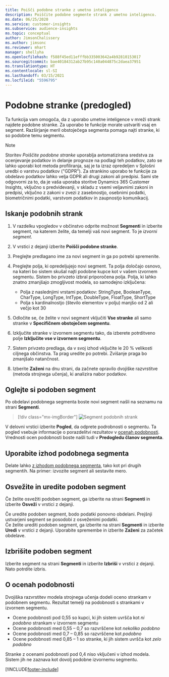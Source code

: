 ```yaml
---
title: Poišči podobne stranke z umetno inteligenco
description: Poiščite podobne segmente strank z umetno inteligenco.
ms.date: 06/25/2020
ms.service: customer-insights
ms.subservice: audience-insights
ms.topic: conceptual
author: JimsonChalissery
ms.author: jimsonc
ms.reviewer: mhart
manager: shellyha
ms.openlocfilehash: f588f45ed11efffbb335003642a4b92810153017
ms.sourcegitcommit: bae40184312ab27b95c140a044875c2daea37951
ms.translationtype: HT
ms.contentlocale: sl-SI
ms.lasthandoff: 03/15/2021
ms.locfileid: "5596795"
---
```

# <a name="similar-customers-preview"></a>Podobne stranke (predogled)

Ta funkcija vam omogoča, da z uporabo umetne inteligence v mreži strank najdete podobne stranke. Za uporabo te funkcije morate ustvariti vsaj en segment. Razširjanje meril obstoječega segmenta pomaga najti stranke, ki so podobne temu segmentu.

> [!NOTE]
> Storitev *Poiščite podobne stranke* uporablja avtomatizirana sredstva za ocenjevanje podatkov in delanje prognoze na podlagi teh podatkov, zato se lahko uporabi kot metoda profiliranja, saj je ta izraz opredeljen v Splošni uredbi o varstvu podatkov ("GDPR"). Za strankino uporabo te funkcije za obdelavo podatkov lahko velja GDPR ali drugi zakoni ali predpisi. Sami ste odgovorni za to, da je vaša uporaba storitve Dynamics 365 Customer Insights, vključno s predvidevanji, v skladu z vsemi veljavnimi zakoni in predpisi, vključno z zakoni v zvezi z zasebnostjo, osebnimi podatki, biometričnimi podatki, varstvom podatkov in zaupnostjo komunikacij.

## <a name="finding-similar-customers"></a>Iskanje podobnih strank

1. V razdelku vpogledov v občinstvo odprite možnost **Segmenti** in izberite segment, na katerem želite, da temelji vaš novi segment. To je *izvorni segment*.

1. V vrstici z dejanji izberite **Poišči podobne stranke**.

1. Preglejte predlagano ime za novi segment in ga po potrebi spremenite.

1. Preglejte polja, ki opredeljujejo novi segment. Ta polja določajo osnovo, na kateri bo sistem skušal najti podobne kupce kot v vašem izvornem segmentu. Sistem bo privzeto izbral priporočena polja.
  Polja, ki lahko znatno zmanjšajo zmogljivost modela, so samodejno izključena:
  
   - Polja z naslednjimi vrstami podatkov: StringType, BooleanType, CharType, LongType, IntType, DoubleType, FloatType, ShortType
   - Polja s kardinalnostjo (število elementov v polju) manjšo od 2 ali večjo kot 30

1. Odločite se, če želite v novi segment vključiti **Vse stranke** ali samo stranke v **Specifičnem obstoječem segmentu**.

1. Izključite stranke v izvornem segmentu tako, da izberete potrditveno polje **Izključite vse v izvornem segmentu**.

1. Sistem privzeto predlaga, da v svoj izhod vključite le 20 % velikosti ciljnega občinstva. Ta prag uredite po potrebi. Zvišanje praga bo zmanjšalo natančnost.

1. Izberite **Zaženi** na dnu strani, da začnete opravilo dvojiške razvrstitve (metoda strojnega učenja), ki analizira nabor podatkov.

## <a name="view-the-similar-segment"></a>Oglejte si podoben segment

Po obdelavi podobnega segmenta boste novi segment našli na seznamu na strani **Segmenti**.

> [!div class="mx-imgBorder"]
> ![Segment podobnih strank](media/expanded-segment.png "Segment podobnih strank")

V delovni vrstici izberite **Pogled**, da odprete podrobnosti o segmentu. Ta pogled vsebuje informacije o porazdelitvi rezultatov v [ocenah podobnosti](#about-similarity-scores). Vrednosti ocen podobnosti boste našli tudi v **Predogledu članov segmenta**.

## <a name="use-the-output-of-a-similar-segment"></a>Uporabite izhod podobnega segmenta

Delate lahko [z izhodom podobnega segmenta](segments.md), tako kot pri drugih segmentih. Na primer: izvozite segment ali sestavite mero.

## <a name="refresh-and-edit-a-similar-segment"></a>Osvežite in uredite podoben segment

Če želite osvežiti podoben segment, ga izberite na strani **Segmenti** in izberite **Osveži** v vrstici z dejanji.

Če uredite podoben segment, bodo podatki ponovno obdelani. Prejšnji ustvarjeni segment se posodobi z osveženimi podatki.    
Če želite urediti podoben segment, ga izberite na strani **Segmenti** in izberite **Uredi** v vrstici z dejanji. Uporabite spremembe in izberite **Zaženi** za začetek obdelave.

## <a name="delete-a-similar-segment"></a>Izbrišite podoben segment

Izberite segment na strani **Segmenti** in izberite **Izbriši** v vrstici z dejanji. Nato potrdite izbris.

## <a name="about-similarity-scores"></a>O ocenah podobnosti

Dvojiška razvrstitev modela strojnega učenja dodeli oceno strankam v podobnem segmentu. Rezultat temelji na podobnosti s strankami v izvornem segmentu.

- Ocene podobnosti pod 0,55 so kupci, ki jih sistem uvršča kot *ni podobno* strankam v izvornem segmentu
- Ocene podobnosti med 0,55 – 0,7 so razvrščene kot *nekoliko podobno*
- Ocene podobnosti med 0,7 – 0,85 so razvrščene kot *podobno*
- Ocene podobnosti med 0,85 – 1 so stranke, ki jih sistem uvršča kot *zelo podobno*

Stranke z ocenami podobnosti pod 0,4 niso vključeni v izhod modela. Sistem jih ne zaznava kot dovolj podobne izvornemu segmentu.


[!INCLUDE[footer-include](../includes/footer-banner.md)]